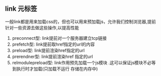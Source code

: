 ## link 元标签
一般link都是用来加载css的，但也可以用来预加载js，允许我们控制浏览器,提前针对一些资源去做这些操作,以提高性能
1. preconnect型: link提前对一个服务器建立tcp链接
2. prefetch型: link提前取href指定的url的内容
3. preload型: link提前渲染href指定的url
4. prerendner型: link提前渲染href 指定的url
5. relmodulepreload型: link作用预先加载一个js模块 .这可以保证js模块不必等到执行时才加载(只加载不运行 存储在内存中)
